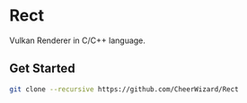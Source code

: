 # Rect
Vulkan Renderer in C/C++ language.

## Get Started
```bash
git clone --recursive https://github.com/CheerWizard/Rect
